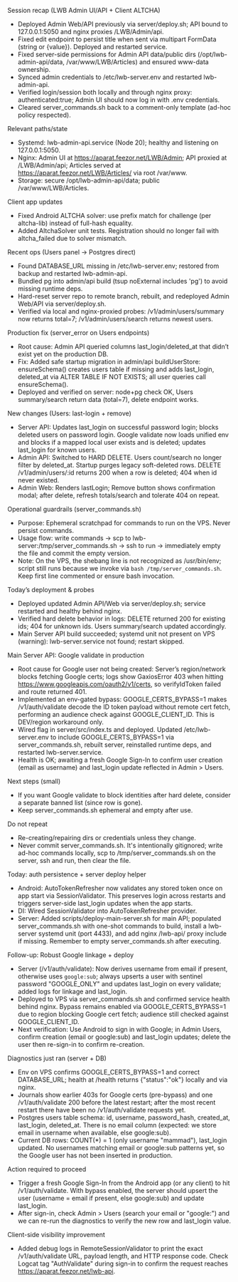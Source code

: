 Session recap (LWB Admin UI/API + Client ALTCHA)

- Deployed Admin Web/API previously via server/deploy.sh; API bound to 127.0.0.1:5050 and nginx proxies /LWB/Admin/api.
- Fixed edit endpoint to persist title when sent via multipart FormData (string or {value}). Deployed and restarted service.
- Fixed server-side permissions for Admin API data/public dirs (/opt/lwb-admin-api/data, /var/www/LWB/Articles) and ensured www-data ownership.
- Synced admin credentials to /etc/lwb-server.env and restarted lwb-admin-api.
- Verified login/session both locally and through nginx proxy: authenticated:true; Admin UI should now log in with .env credentials.
- Cleared server_commands.sh back to a comment-only template (ad-hoc policy respected).

Relevant paths/state
- Systemd: lwb-admin-api.service (Node 20); healthy and listening on 127.0.0.1:5050.
- Nginx: Admin UI at https://aparat.feezor.net/LWB/Admin; API proxied at /LWB/Admin/api; Articles served at https://aparat.feezor.net/LWB/Articles/<slug> via root /var/www.
- Storage: secure /opt/lwb-admin-api/data; public /var/www/LWB/Articles.

Client app updates
- Fixed Android ALTCHA solver: use prefix match for challenge (per altcha-lib) instead of full-hash equality.
- Added AltchaSolver unit tests. Registration should no longer fail with altcha_failed due to solver mismatch.

Recent ops (Users panel → Postgres direct)
- Found DATABASE_URL missing in /etc/lwb-server.env; restored from backup and restarted lwb-admin-api.
- Bundled pg into admin/api build (tsup noExternal includes 'pg') to avoid missing runtime deps.
- Hard-reset server repo to remote branch, rebuilt, and redeployed Admin Web/API via server/deploy.sh.
- Verified via local and nginx-proxied probes: /v1/admin/users/summary now returns total=7; /v1/admin/users/search returns newest users.

Production fix (server_error on Users endpoints)
- Root cause: Admin API queried columns last_login/deleted_at that didn’t exist yet on the production DB.
- Fix: Added safe startup migration in admin/api buildUserStore: ensureSchema() creates users table if missing and adds last_login, deleted_at via ALTER TABLE IF NOT EXISTS; all user queries call ensureSchema().
- Deployed and verified on server: node+pg check OK, Users summary/search return data (total=7), delete endpoint works.

New changes (Users: last-login + remove)
- Server API: Updates last_login on successful password login; blocks deleted users on password login. Google validate now loads unified env and blocks if a mapped local user exists and is deleted; updates last_login for known users.
- Admin API: Switched to HARD DELETE. Users count/search no longer filter by deleted_at. Startup purges legacy soft-deleted rows. DELETE /v1/admin/users/:id returns 200 when a row is deleted; 404 when id never existed.
- Admin Web: Renders lastLogin; Remove button shows confirmation modal; after delete, refresh totals/search and tolerate 404 on repeat.

Operational guardrails (server_commands.sh)
- Purpose: Ephemeral scratchpad for commands to run on the VPS. Never persist commands.
- Usage flow: write commands → scp to lwb-server:/tmp/server_commands.sh → ssh to run → immediately empty the file and commit the empty version.
- Note: On the VPS, the shebang line is not recognized as /usr/bin/env; script still runs because we invoke via `bash /tmp/server_commands.sh`. Keep first line commented or ensure bash invocation.

Today’s deployment & probes
- Deployed updated Admin API/Web via server/deploy.sh; service restarted and healthy behind nginx.
- Verified hard delete behavior in logs: DELETE returned 200 for existing ids; 404 for unknown ids. Users summary/search updated accordingly.
- Main Server API build succeeded; systemd unit not present on VPS (warning): lwb-server.service not found; restart skipped.

Main Server API: Google validate in production
- Root cause for Google user not being created: Server’s region/network blocks fetching Google certs; logs show GaxiosError 403 when hitting https://www.googleapis.com/oauth2/v1/certs, so verifyIdToken failed and route returned 401.
- Implemented an env-gated bypass: GOOGLE_CERTS_BYPASS=1 makes /v1/auth/validate decode the ID token payload without remote cert fetch, performing an audience check against GOOGLE_CLIENT_ID. This is DEV/region workaround only.
- Wired flag in server/src/index.ts and deployed. Updated /etc/lwb-server.env to include GOOGLE_CERTS_BYPASS=1 via server_commands.sh, rebuilt server, reinstalled runtime deps, and restarted lwb-server.service.
- Health is OK; awaiting a fresh Google Sign-In to confirm user creation (email as username) and last_login update reflected in Admin > Users.

Next steps (small)
- If you want Google validate to block identities after hard delete, consider a separate banned list (since row is gone).
- Keep server_commands.sh ephemeral and empty after use.

Do not repeat
- Re-creating/repairing dirs or credentials unless they change.
- Never commit server_commands.sh. It's intentionally gitignored; write ad-hoc commands locally, scp to /tmp/server_commands.sh on the server, ssh and run, then clear the file.

Today: auth persistence + server deploy helper
- Android: AutoTokenRefresher now validates any stored token once on app start via SessionValidator. This preserves login across restarts and triggers server-side last_login updates when the app starts.
- DI: Wired SessionValidator into AutoTokenRefresher provider.
- Server: Added scripts/deploy-main-server.sh for main API; populated server_commands.sh with one-shot commands to build, install a lwb-server systemd unit (port 4433), and add nginx /lwb-api/ proxy include if missing. Remember to empty server_commands.sh after executing.

Follow-up: Robust Google linkage + deploy
- Server (/v1/auth/validate): Now derives username from email if present, otherwise uses `google:sub`; always upserts a user with sentinel password "GOOGLE_ONLY" and updates last_login on every validate; added logs for linkage and last_login.
- Deployed to VPS via server_commands.sh and confirmed service health behind nginx. Bypass remains enabled via GOOGLE_CERTS_BYPASS=1 due to region blocking Google cert fetch; audience still checked against GOOGLE_CLIENT_ID.
- Next verification: Use Android to sign in with Google; in Admin Users, confirm creation (email or google:sub) and last_login updates; delete the user then re-sign-in to confirm re-creation.

Diagnostics just ran (server + DB)
- Env on VPS confirms GOOGLE_CERTS_BYPASS=1 and correct DATABASE_URL; health at /health returns {"status":"ok"} locally and via nginx.
- Journals show earlier 403s for Google certs (pre-bypass) and one /v1/auth/validate 200 before the latest restart; after the most recent restart there have been no /v1/auth/validate requests yet.
- Postgres users table schema: id, username, password_hash, created_at, last_login, deleted_at. There is no email column (expected: we store email in username when available, else google:sub).
- Current DB rows: COUNT(*) = 1 (only username "mammad"), last_login updated. No usernames matching email or google:sub patterns yet, so the Google user has not been inserted in production.

Action required to proceed
- Trigger a fresh Google Sign-In from the Android app (or any client) to hit /v1/auth/validate. With bypass enabled, the server should upsert the user (username = email if present, else google:sub) and update last_login.
- After sign-in, check Admin > Users (search your email or "google:") and we can re-run the diagnostics to verify the new row and last_login value.

Client-side visibility improvement
- Added debug logs in RemoteSessionValidator to print the exact /v1/auth/validate URL, payload length, and HTTP response code. Check Logcat tag "AuthValidate" during sign-in to confirm the request reaches https://aparat.feezor.net/lwb-api.
